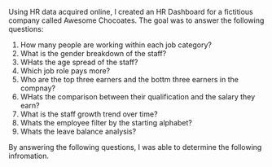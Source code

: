 Using HR data acquired online, I created an HR Dashboard for a fictitious company called Awesome Chocoates.
The goal was to answer the following questions:
1.  How many people are working within each job category?
2.  What is the gender breakdown of the staff?
3.  WHats the age spread of the staff?
4.  Which job role pays more?
5.  Who are the top three earners and the bottm three earners in the compnay?
6.  WHats the comparison between their qualification and the salary they earn?
7.  What is the staff growth trend over time?
8.  Whats the employee filter by the starting alphabet?
9.  Whats the leave balance analysis?

By answering the following questions, I was able to determine the following infromation.
